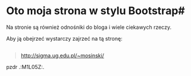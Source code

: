 # Oto moja strona w stylu Bootstrap#
Na stronie są również odnośniki do bloga i wiele ciekawych rzeczy.

Aby ją obejrzeć wystarczy zajrzeć na tą stronę:
##
> http://sigma.ug.edu.pl/~mosinski/ <br />

pzdr .:M1L05Z:.


